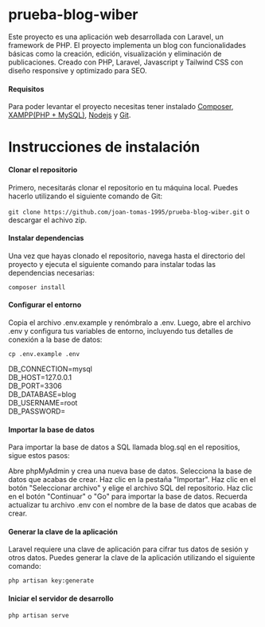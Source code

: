 # prueba-blog-wiber
Este proyecto es una aplicación web desarrollada con Laravel, un framework de PHP. El proyecto implementa un blog con funcionalidades básicas como la creación, edición, visualización y eliminación de publicaciones.
Creado con PHP, Laravel, Javascript y Tailwind CSS con diseño responsive y optimizado para SEO.

#### Requisitos

Para poder levantar el proyecto necesitas tener instalado [Composer](https://getcomposer.org/), [XAMPP(PHP + MySQL)](https://www.apachefriends.org/es/index.html), [Nodejs](https://nodejs.org/) y [Git](https://git-scm.com/).

# Instrucciones de instalación
#### Clonar el repositorio

Primero, necesitarás clonar el repositorio en tu máquina local. Puedes hacerlo utilizando el siguiente comando de Git:

```git clone https://github.com/joan-tomas-1995/prueba-blog-wiber.git```
o descargar el achivo zip.


#### Instalar dependencias

Una vez que hayas clonado el repositorio, navega hasta el directorio del proyecto y ejecuta el siguiente comando para instalar todas las dependencias necesarias:


```composer install```

#### Configurar el entorno

Copia el archivo .env.example y renómbralo a .env. Luego, abre el archivo .env y configura tus variables de entorno, incluyendo tus detalles de conexión a la base de datos:


```cp .env.example .env```

DB_CONNECTION=mysql <br>
DB_HOST=127.0.0.1 <br>
DB_PORT=3306 <br>
DB_DATABASE=blog <br>
DB_USERNAME=root <br>
DB_PASSWORD= <br>

#### Importar la base de datos

Para importar la base de datos a SQL llamada blog.sql en el repositios, sigue estos pasos:

Abre phpMyAdmin y crea una nueva base de datos.
Selecciona la base de datos que acabas de crear.
Haz clic en la pestaña "Importar".
Haz clic en el botón "Seleccionar archivo" y elige el archivo SQL del repositorio.
Haz clic en el botón "Continuar" o "Go" para importar la base de datos.
Recuerda actualizar tu archivo .env con el nombre de la base de datos que acabas de crear.

#### Generar la clave de la aplicación



Laravel requiere una clave de aplicación para cifrar tus datos de sesión y otros datos. Puedes generar la clave de la aplicación utilizando el siguiente comando:

```php artisan key:generate```


#### Iniciar el servidor de desarrollo

```php artisan serve```
